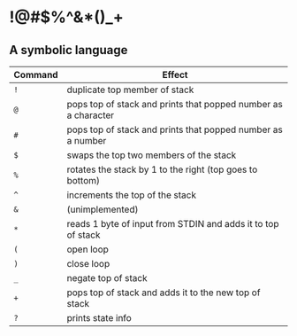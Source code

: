 # !@#$%^&*()_+
## A symbolic language

|Command|Effect|
|-|-|
|`!`|duplicate top member of stack|
|`@`|pops top of stack and prints that popped number as a character|
|`#`|pops top of stack and prints that popped number as a number|
|`$`|swaps the top two members of the stack|
|`%`|rotates the stack by 1 to the right (top goes to bottom)|
|`^`|increments the top of the stack|
|`&`|(unimplemented)|
|`*`|reads 1 byte of input from STDIN and adds it to top of stack|
|`(`|open loop|
|`)`|close loop|
|`_`|negate top of stack|
|`+`|pops top of stack and adds it to the new top of stack|
|`?`|prints state info|